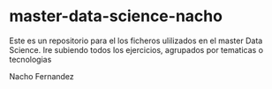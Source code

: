 # master-data-science-nacho
Este es un repositorio para el los ficheros ulilizados en el master Data Science.
Ire subiendo todos los ejercicios, agrupados por tematicas o tecnologias

Nacho Fernandez
